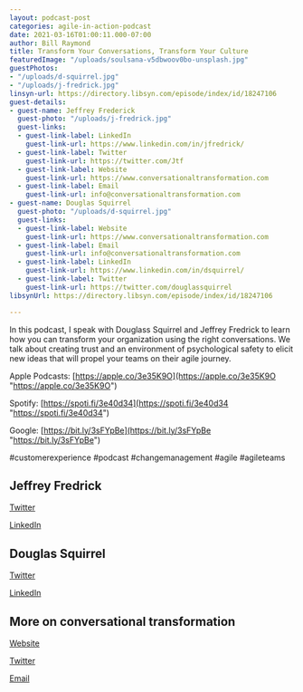 ```yaml
---
layout: podcast-post
categories: agile-in-action-podcast
date: 2021-03-16T01:00:11.000-07:00
author: Bill Raymond
title: Transform Your Conversations, Transform Your Culture
featuredImage: "/uploads/soulsana-v5dbwoov0bo-unsplash.jpg"
guestPhotos:
- "/uploads/d-squirrel.jpg"
- "/uploads/j-fredrick.jpg"
linsyn-url: https://directory.libsyn.com/episode/index/id/18247106
guest-details:
- guest-name: Jeffrey Frederick
  guest-photo: "/uploads/j-fredrick.jpg"
  guest-links:
  - guest-link-label: LinkedIn
    guest-link-url: https://www.linkedin.com/in/jfredrick/
  - guest-link-label: Twitter
    guest-link-url: https://twitter.com/Jtf
  - guest-link-label: Website
    guest-link-url: https://www.conversationaltransformation.com
  - guest-link-label: Email
    guest-link-url: info@conversationaltransformation.com
- guest-name: Douglas Squirrel
  guest-photo: "/uploads/d-squirrel.jpg"
  guest-links:
  - guest-link-label: Website
    guest-link-url: https://www.conversationaltransformation.com
  - guest-link-label: Email
    guest-link-url: info@conversationaltransformation.com
  - guest-link-label: LinkedIn
    guest-link-url: https://www.linkedin.com/in/dsquirrel/
  - guest-link-label: Twitter
    guest-link-url: https://twitter.com/douglassquirrel
libsynUrl: https://directory.libsyn.com/episode/index/id/18247106

---
```

In this podcast, I speak with Douglass Squirrel and Jeffrey Fredrick to learn how you can transform your organization using the right conversations. We talk about creating trust and an environment of psychological safety to elicit new ideas that will propel your teams on their agile journey.

Apple Podcasts: [https://apple.co/3e35K9O](https://apple.co/3e35K9O "https://apple.co/3e35K9O")

Spotify: [https://spoti.fi/3e40d34](https://spoti.fi/3e40d34 "https://spoti.fi/3e40d34")

Google: [https://bit.ly/3sFYpBe](https://bit.ly/3sFYpBe "https://bit.ly/3sFYpBe")

\#customerexperience #podcast #changemanagement #agile #agileteams

## Jeffrey Fredrick

[Twitter](https://twitter.com/Jtf "Twitter")

[LinkedIn](https://www.linkedin.com/in/jfredrick/ "LinkedIn")

## Douglas Squirrel

[Twitter](https://twitter.com/douglassquirrel "Twitter")

[LinkedIn](https://www.linkedin.com/in/dsquirrel "LinkedIn")

## More on conversational transformation

[Website](https://www.conversationaltransformation.com "Website")

[Twitter](https://twitter.com/TShootingAgile "Twitter")

[Email](info@conversationaltransformation.com "Email")